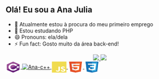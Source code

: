## Olá! Eu sou a Ana Julia
- 🔭 Atualmente estou à procura do meu primeiro emprego
- 🌱 Estou estudando PHP
- 😄 Pronouns: ela/dela
- ⚡ Fun fact: Gosto muito da área back-end!


<div align="center">
  <a href="https://github.com/anajuliacbf">
  <img height="180em" src="https://github-readme-stats.vercel.app/api?username=anajuliacbf&show_icons=true&theme=dracula&include_all_commits=true&count_private=true"/>
  <img height="180em" src="https://github-readme-stats.vercel.app/api/top-langs/?username=anajuliacbf&layout=compact&langs_count=7&theme=dracula"/>
</div>
  
  <img align="center" alt="Ana-Csharp" height="30" width="40" src="https://raw.githubusercontent.com/devicons/devicon/master/icons/csharp/csharp-original.svg"> 
  <img align="center" alt="Ana-c++" height="30" width="40" src="https://cdn.jsdelivr.net/gh/devicons/devicon/icons/cplusplus/cplusplus-plain.svg" >
  <img align="center" alt="Ana-Js" height="30" width="40" src="https://raw.githubusercontent.com/devicons/devicon/master/icons/javascript/javascript-plain.svg">
  <img align="center" alt="Ana-HTML" height="30" width="40" src="https://raw.githubusercontent.com/devicons/devicon/master/icons/html5/html5-original.svg">
  <img align="center" alt="Ana-CSS" height="30" width="40" src="https://raw.githubusercontent.com/devicons/devicon/master/icons/css3/css3-original.svg">
</div>
 
  
 
